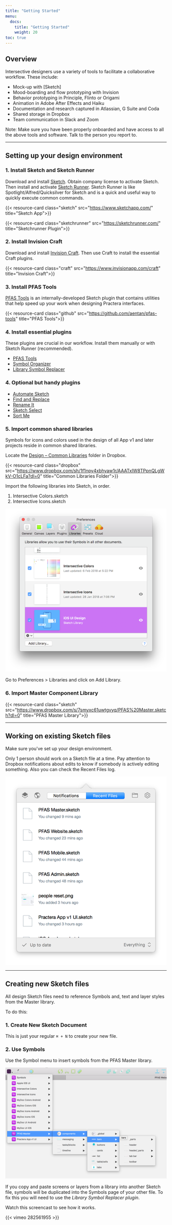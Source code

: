 ```yaml
---
title: "Getting Started"
menu:
  docs:
    title: "Getting Started"
    weight: 20
toc: true
---
```


## Overview

Intersective designers use a variety of tools to facilitate a collaborative workflow. These include:

- Mock-up with [Sketch]
- Mood-boarding and flow prototyping with Invision
- Behavior prototyping in Principle, Flinto or Origami
- Animation in Adobe After Effects and Haiku
- Documentation and research captured in Atlassian, G Suite and Coda
- Shared storage in Dropbox
- Team communication in Slack and Zoom

Note: Make sure you have been properly onboarded and have access to all the above tools and software. Talk to the person you report to.

---

## Setting up your design environment

### 1. Install Sketch and Sketch Runner

Download and install [Sketch](https://www.sketchapp.com/). Obtain company license to activate Sketch. Then install and activate [Sketch Runner](https://sketchrunner.com/). Sketch Runner is like Spotlight/Alfred/Quicksilver for Sketch and is a quick and useful way to quickly execute common commands.

{{< resource-card class="sketch" src="https://www.sketchapp.com/" title="Sketch App">}}

{{< resource-card class="sketchrunner" src="https://sketchrunner.com/" title="Sketchrunner Plugin">}}

### 2. Install Invision Craft

Download and install [Invision Craft](https://www.invisionapp.com/craft). Then use Craft to install the essential Craft plugins.

{{< resource-card class="craft" src="https://www.invisionapp.com/craft" title="Invision Craft">}}

### 3. Install PFAS Tools

[PFAS Tools](https://github.com/aentan/pfas-tools) is an internally-developed Sketch plugin that contains utilities that help speed up your work when designing Practera interfaces.

{{< resource-card class="github" src="https://github.com/aentan/pfas-tools" title="PFAS Tools">}}

### 4. Install essential plugins

These plugins are crucial in our workflow. Install them manually or with Sketch Runner (recommended).

- [PFAS Tools](https://github.com/aentan/pfas-tools)
- [Symbol Organizer](https://github.com/sonburn/symbol-organizer)
- [Library Symbol Replacer](https://github.com/zeroheight/library-symbol-replacer)

### 4. Optional but handy plugins

- [Automate Sketch](https://github.com/Ashung/Automate-Sketch)
- [Find and Replace](https://github.com/thierryc/Sketch-Find-And-Replace/)
- [Rename It](https://github.com/rodi01/RenameIt)
- [Sketch Select](https://github.com/canisminor1990/sketch-select)
- [Sort Me](https://github.com/romashamin/sort-me-sketch)

### 5. Import common shared libraries

Symbols for icons and colors used in the design of all App v1 and later projects reside in common shared libraries.

Locate the [Design – Common Libraries](https://www.dropbox.com/sh/1f1npy4xbhyaw1r/AAATxIW8TPpnQLgWkV-O1cLFa?dl=0) folder in Dropbox.

{{< resource-card class="dropbox" src="https://www.dropbox.com/sh/1f1npy4xbhyaw1r/AAATxIW8TPpnQLgWkV-O1cLFa?dl=0" title="Common Libraries Folder">}}

Import the following libraries into Sketch, in order.

1. Intersective Colors.sketch
2. Intersective Icons.sketch

![Sketch Libraries Panel](/img/getting-started/libraries.png)

Go to Preferences > Libraries and click on Add Library.

### 6. Import Master Component Library

{{< resource-card class="sketch" src="https://www.dropbox.com/s/7smyxc61uwtgvyq/PFAS%20Master.sketch?dl=0" title="PFAS Master Library">}}

---

## Working on existing Sketch files

Make sure you've set up your design environment.

Only 1 person should work on a Sketch file at a time. Pay attention to Dropbox notifications about edits to know if somebody is actively editing something. Also you can check the Recent Files log.

![Dropbox Recent Files](/img/getting-started/dropbox-recent.png)

---

## Creating new Sketch files

All design Sketch files need to reference Symbols and, text and layer styles from the Master library.

To do this:

### 1. Create New Sketch Document

This is just your regular `⌘ + N` to create your new file.

### 2. Use Symbols

Use the Symbol menu to insert symbols from the PFAS Master library.

![Using Symbols](/img/getting-started/use-symbols.png)

If you copy and paste screens or layers from a library into another Sketch file, symbols will be duplicated into the Symbols page of your other file. To fix this you will need to use the _Library Symbol Replacer plugin_.

Watch this screencast to see how it works.

{{< vimeo 282561955 >}}
